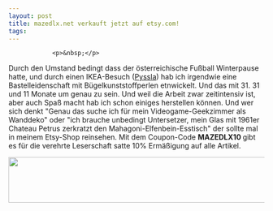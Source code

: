 ```yaml
---
layout: post
title: mazedlx.net verkauft jetzt auf etsy.com!
tags:
---
```



                <p>&nbsp;</p>
<p>Durch den Umstand bedingt dass der österreichische Fußball Winterpause hatte, und durch einen IKEA-Besuch (<a href="http://www.ikea.com/at/de/catalog/products/50128572/">Pyssla</a>) hab ich irgendwie eine Bastelleidenschaft mit Bügelkunststoffperlen etnwickelt. Und das mit 31. 31 und 11 Monate um genau zu sein. Und weil die Arbeit zwar zeitintensiv ist, aber auch Spaß macht hab ich schon einiges herstellen können. Und wer sich denkt &quot;Genau das suche ich für mein Videogame-Geekzimmer als Wanddeko&quot; oder &quot;ich brauche unbedingt Untersetzer, mein Glas mit 1961er Chateau Petrus zerkratzt den Mahagoni-Elfenbein-Esstisch&quot; der sollte mal in meinem Etsy-Shop reinsehen. Mit dem Coupon-Code <strong>MAZEDLX10 </strong>gibt es für die verehrte Leserschaft satte 10% Ermäßigung auf alle Artikel.</p>
<p><a href="//de.etsy.com/shop/PixelPixelPixel?ref=offsite_badges&amp;utm_source=sellers&amp;utm_medium=badges&amp;utm_campaign=de_isell_3"><img alt="" src="//img0.etsystatic.com/site-assets/badges/de/de_isell_3.png" width="728" height="90" /></a></p>

